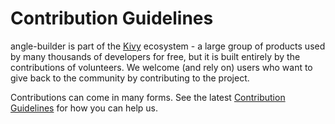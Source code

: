# Contribution Guidelines

angle-builder is part of the [Kivy](https://kivy.org) ecosystem - a large group of
products used by many thousands of developers for free, but it
is built entirely by the contributions of volunteers. We welcome (and rely on) 
users who want to give back to the community by contributing to the project.

Contributions can come in many forms. See the latest 
[Contribution Guidelines](https://github.com/kivy/kivy/blob/master/CONTRIBUTING.md)
for how you can help us.